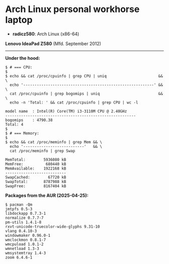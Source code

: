 # Arch Linux personal workhorse laptop

* **radicz580**: Arch Linux (x86-64)

**Lenovo IdeaPad Z580** (Mfd. September 2012)

---

**Under the hood:**

```
$ # === CPU:
$
$ echo && cat /proc/cpuinfo | grep CPU | uniq                       && \
  echo '----------------------------------------------------------' && \
  cat /proc/cpuinfo | grep bogomips | uniq                          && \
  echo -n 'Total: ' && cat /proc/cpuinfo | grep CPU | wc -l

model name	: Intel(R) Core(TM) i3-3110M CPU @ 2.40GHz
----------------------------------------------------------
bogomips	: 4790.38
Total: 4
$
$ # === Memory:
$
$ echo && cat /proc/meminfo | grep Mem && \
  echo '---------------------------'   && \
  cat /proc/meminfo | grep Swap

MemTotal:        5936080 kB
MemFree:          680440 kB
MemAvailable:    1922168 kB
---------------------------
SwapCached:        67720 kB
SwapTotal:       8787988 kB
SwapFree:        8167404 kB
```

**Packages from the AUR (2025-04-25):**

```
$ pacman -Qm
jmtpfs 0.5-3
libdockapp 0.7.3-1
normalize 0.7.7-7
pm-utils 1.4.1-8
rxvt-unicode-truecolor-wide-glyphs 9.31-10
vlang 0.4.10-3
windowmaker 0.96.0-1
wmclockmon 0.8.1-7
wmcpuload 1.0.1-2
wmnetload 1.3-3
wmsystemtray 1.4-3
zoom 6.4.6-1
```
